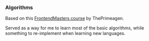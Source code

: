 ### Algorithms
Based on this [FrontendMasters course](https://frontendmasters.com/courses/algorithms/) by ThePrimeagen.

Served as a way for me to learn most of the basic algorithms, while something to re-implement when learning new languages.